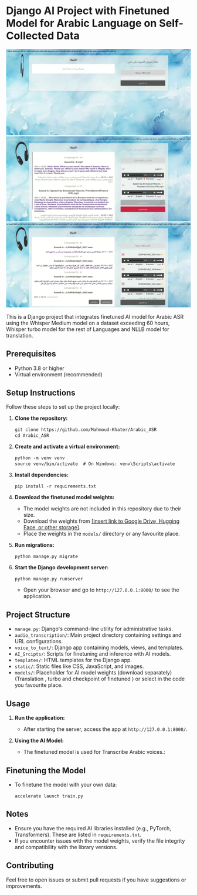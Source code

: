 # Django AI Project with Finetuned Model for Arabic Language on Self-Collected Data
![project](1.JPG)
![project](2.JPG)
![project](3.JPG)

This is a Django project that integrates finetuned AI model for Arabic ASR using the Whisper Medium model on a dataset exceeding 60 hours, Whisper turbo model for the rest of Languages and NLLB model for translation. 

## Prerequisites
- Python 3.8 or higher
- Virtual environment (recommended)

## Setup Instructions

Follow these steps to set up the project locally:

1. **Clone the repository:**
   ```
   git clone https://github.com/Mahmoud-Khater/Arabic_ASR
   cd Arabic_ASR
   ```

2. **Create and activate a virtual environment:**
   ```
   python -m venv venv
   source venv/bin/activate  # On Windows: venv\Scripts\activate
   ```

3. **Install dependencies:**
   ```
   pip install -r requirements.txt
   ```

4. **Download the finetuned model weights:**
   - The model weights are not included in this repository due to their size.
   - Download the weights from [[insert link to Google Drive, Hugging Face, or other storage]](https://drive.google.com/drive/u/0/folders/1pWITwWu4r85WO62fcHn8DCsqo0OSFd3P).
   - Place the weights in the `models/` directory or any favourite place.

5. **Run migrations:**
   ```
   python manage.py migrate
   ```

6. **Start the Django development server:**
   ```
   python manage.py runserver
   ```
   - Open your browser and go to `http://127.0.0.1:8000/` to see the application.

## Project Structure

- `manage.py`: Django's command-line utility for administrative tasks.
- `audio_transcription/`: Main project directory containing settings and URL configurations.
- `voice_to_text/`: Django app containing models, views, and templates.
- `AI_Srcipts/`: Scripts for finetuning and inference with AI models.
- `templates/`: HTML templates for the Django app.
- `static/`: Static files like CSS, JavaScript, and images.
- `models/`: Placeholder for AI model weights (download separately) (Translation , turbo and checkpoint of finetuned ) or select in the code you favourite place.

## Usage

1. **Run the application:**
   - After starting the server, access the app at `http://127.0.0.1:8000/`.

2. **Using the AI Model:**
   - The finetuned model is used for Transcribe Arabic voices.:
    

## Finetuning the Model

- To finetune the model with your own data:
  ```
  accelerate launch train.py
  ```

## Notes

- Ensure you have the required AI libraries installed (e.g., PyTorch, Transformers). These are listed in `requirements.txt`.
- If you encounter issues with the model weights, verify the file integrity and compatibility with the library versions.

## Contributing

Feel free to open issues or submit pull requests if you have suggestions or improvements.
